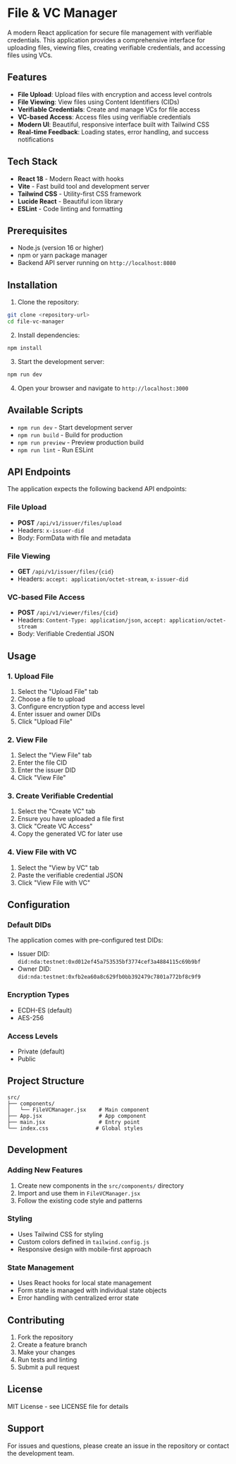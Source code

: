 # File & VC Manager

A modern React application for secure file management with verifiable credentials. This application provides a comprehensive interface for uploading files, viewing files, creating verifiable credentials, and accessing files using VCs.

## Features

- **File Upload**: Upload files with encryption and access level controls
- **File Viewing**: View files using Content Identifiers (CIDs)
- **Verifiable Credentials**: Create and manage VCs for file access
- **VC-based Access**: Access files using verifiable credentials
- **Modern UI**: Beautiful, responsive interface built with Tailwind CSS
- **Real-time Feedback**: Loading states, error handling, and success notifications

## Tech Stack

- **React 18** - Modern React with hooks
- **Vite** - Fast build tool and development server
- **Tailwind CSS** - Utility-first CSS framework
- **Lucide React** - Beautiful icon library
- **ESLint** - Code linting and formatting

## Prerequisites

- Node.js (version 16 or higher)
- npm or yarn package manager
- Backend API server running on `http://localhost:8080`

## Installation

1. Clone the repository:
```bash
git clone <repository-url>
cd file-vc-manager
```

2. Install dependencies:
```bash
npm install
```

3. Start the development server:
```bash
npm run dev
```

4. Open your browser and navigate to `http://localhost:3000`

## Available Scripts

- `npm run dev` - Start development server
- `npm run build` - Build for production
- `npm run preview` - Preview production build
- `npm run lint` - Run ESLint

## API Endpoints

The application expects the following backend API endpoints:

### File Upload
- **POST** `/api/v1/issuer/files/upload`
- Headers: `x-issuer-did`
- Body: FormData with file and metadata

### File Viewing
- **GET** `/api/v1/issuer/files/{cid}`
- Headers: `accept: application/octet-stream`, `x-issuer-did`

### VC-based File Access
- **POST** `/api/v1/viewer/files/{cid}`
- Headers: `Content-Type: application/json`, `accept: application/octet-stream`
- Body: Verifiable Credential JSON

## Usage

### 1. Upload File
1. Select the "Upload File" tab
2. Choose a file to upload
3. Configure encryption type and access level
4. Enter issuer and owner DIDs
5. Click "Upload File"

### 2. View File
1. Select the "View File" tab
2. Enter the file CID
3. Enter the issuer DID
4. Click "View File"

### 3. Create Verifiable Credential
1. Select the "Create VC" tab
2. Ensure you have uploaded a file first
3. Click "Create VC Access"
4. Copy the generated VC for later use

### 4. View File with VC
1. Select the "View by VC" tab
2. Paste the verifiable credential JSON
3. Click "View File with VC"

## Configuration

### Default DIDs
The application comes with pre-configured test DIDs:
- Issuer DID: `did:nda:testnet:0xd012ef45a753535bf3774cef3a4884115c69b9bf`
- Owner DID: `did:nda:testnet:0xfb2ea60a8c629fb0bb392479c7801a772bf8c9f9`

### Encryption Types
- ECDH-ES (default)
- AES-256

### Access Levels
- Private (default)
- Public

## Project Structure

```
src/
├── components/
│   └── FileVCManager.jsx    # Main component
├── App.jsx                  # App component
├── main.jsx                 # Entry point
└── index.css               # Global styles
```

## Development

### Adding New Features
1. Create new components in the `src/components/` directory
2. Import and use them in `FileVCManager.jsx`
3. Follow the existing code style and patterns

### Styling
- Uses Tailwind CSS for styling
- Custom colors defined in `tailwind.config.js`
- Responsive design with mobile-first approach

### State Management
- Uses React hooks for local state management
- Form state is managed with individual state objects
- Error handling with centralized error state

## Contributing

1. Fork the repository
2. Create a feature branch
3. Make your changes
4. Run tests and linting
5. Submit a pull request

## License

MIT License - see LICENSE file for details

## Support

For issues and questions, please create an issue in the repository or contact the development team.

